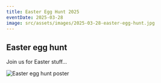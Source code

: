 ```yaml
---
title: Easter Egg Hunt 2025
eventDate: 2025-03-28
image: src/assets/images/2025-03-28-easter-egg-hunt.jpg
---
```


## Easter egg hunt

Join us for Easter stuff...

![Easter egg hunt poster](@assets/images/2025-03-28-easter-egg-hunt.jpg)
